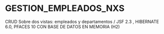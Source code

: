 # GESTION_EMPLEADOS_NXS
CRUD Sobre dos vistas: empleados y departamentos / JSF 2.3 , HIBERNATE 6.0, PFACES 10 CON BASE DE DATOS EN MEMORIA (H2)
